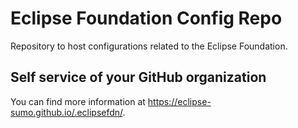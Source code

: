 # Eclipse Foundation Config Repo

Repository to host configurations related to the Eclipse Foundation.

## Self service of your GitHub organization

You can find more information at <https://eclipse-sumo.github.io/.eclipsefdn/>.
